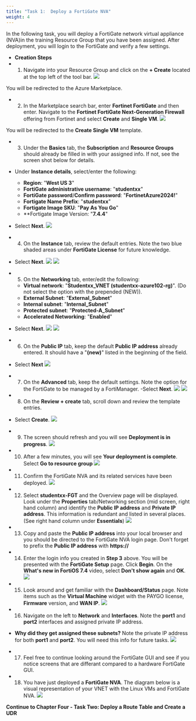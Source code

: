 ```yaml
---
title: "Task 1:  Deploy a FortiGate NVA"
weight: 4
---
```






In the following task, you will deploy a FortiGate network virtual appliance (NVA)in the training Resource Group that you have been assigned.  After deployment, you will login to the FortiGate and verify a few settings.

- **Creation Steps**
- 1. Navigate into your Resource Group and click on the **+ Create** located at the top left of the tool bar.
![](../Images/Azure-creating-vnet.PNG)  

You will be redirected to the Azure Marketplace.

- 2. In the Marketplace search bar, enter **Fortinet FortiGate** and then enter.  Navigate to the **Fortinet FortiGate Next-Generation Firewall** offering from Fortinet and select **Create** and **Single VM**.
![](../Images/4-1-Azure-deploy-fgt-1.PNG)


You will be redirected to the **Create Single VM** template.

- 3. Under the **Basics** tab, the **Subscription** and **Resource Groups** should already be filled in with your assigned info.  If not, see the screen shot below for details.
- Under **Instance details**, select/enter the following:
    - **Region**:  "**West US 3**"   
    - **FortiGate administrative username**:  "**studentxx**"
    - **FortiGate password**/**Confirm password**:  "**FortinetAzure2024!**"
    - **Fortigate Name Prefix**:  "**studentxx**"
    - **Fortigate Image SKU**:  "**Pay As You Go**"
    - **Fortigate Image Version: "**7.4.4**"
- Select **Next**.
![](../Images/4-1-Azure-deploy-fgt-2.PNG)


- 4. On the **Instance** tab, review the default entries.  Note the two blue shaded areas under **FortiGate License** for future knowledge.
- Select **Next**.
![](../Images/4-1-Azure-deploy-fgt-3.PNG)
![](../Images/4-1-Azure-deploy-fgt-4.PNG)

- 5. On the **Networking** tab, enter/edit the following:
    - **Virtual network**:  "**Studentxx_VNET (studentxx-azure102-rg)**".  (Do not select the option with the prepended (NEW)).
    - **External Subnet**:  "**External_Subnet**"
    - **Internal subnet**:  "**Internal_Subnet**"
    - **Protected subnet**:  "**Protected-A_Subnet**"
    - **Accelerated Networking**:  "**Enabled**"
- Select **Next**.
![](../Images/4-1-Azure-deploy-fgt-5.PNG)
![](../Images/4-1-Azure-deploy-fgt-6.PNG)

- 6.  On the **Public IP** tab, keep the default **Public IP address** already entered.  It should have a "**(new)**" listed in the beginning of the field.
- Select **Next**
![](../Images/4-1-Azure-deploy-fgt-7.PNG)

- 7. On the **Advanced** tab, keep the default settings.  Note the option for the FortiGate to be managed by a FortiManager.
-Select **Next**.
![](../Images/4-1-Azure-deploy-fgt-8.PNG)
![](../Images/4-1-Azure-deploy-fgt-9.PNG)

- 8.  On the **Review + create** tab, scroll down and review the template entries.
- Select **Create**.
![](../Images/4-1-Azure-deploy-fgt-10.PNG)

- 9.  The screen should refresh and you will see **Deployment is in progress**.
![](../Images/4-1-Azure-deploy-fgt-11.PNG)

- 10. After a few minutes, you will see **Your deployment is complete**.  Select **Go to resource group**
![](../Images/4-1-Azure-deploy-fgt-12.PNG)

- 11. Confirm the FortiGate NVA and its related services have been deployed.
![](../Images/4-1-Azure-deploy-fgt-13.PNG)

- 12.  Select **studentxx-FGT** and the Overview page will be displayed.  Look under the **Properties** tab/Networking section (mid screen, right hand column) and identify the **Public IP address** and **Private IP address**.  This information is redundant and listed in several places.  (See right hand column under **Essentials**)
![](../Images/4-1-Azure-deploy-fgt-14.PNG)

- 13.  Copy and paste the **Public IP address** into your local browser and you should be directed to the FortiGate NVA login page.  Don't forget to prefix the **Public IP address** with **https://**

- 14. Enter the login info you created in **Step 3** above.  You will be presented with the **FortiGate Setup** page.  Click **Begin**.  On the **What's new in FortiOS 7.4** video, select **Don't show again** and **OK**.
![](../Images/4-1-Azure-deploy-fgt-15.PNG)

- 15.  Look around and get familiar with the **Dashboard/Status** page.  Note items such as the **Virtual Machine** widget with the PAYGO license, **Firmware** version, and **WAN IP**.
![](../Images/4-1-Azure-deploy-fgt-16.PNG)

- 16. Navigate on the left to **Network** and **Interfaces**.  Note the **port1** and **port2** interfaces and assigned private IP address.  
- **Why did they get assigned these subnets?**
Note the private IP address for both **port1** and **port2**.  You will need this info for future tasks.
![](../Images/4-1-Azure-deploy-fgt-17.PNG)

- 17. Feel free to continue looking around the FortiGate GUI and see if you notice screens that are differant compared to a hardware FortiGate GUI.

- 18. You have just deployed a **FortiGate NVA**.  The diagram below is a visual representation of your VNET with the Linux VMs and FortiGate NVA.
![](../Images/4-1-Azure-deploy-fgt-18.PNG)

**Continue to Chapter Four - Task Two: Deploy a Route Table and Create a UDR**